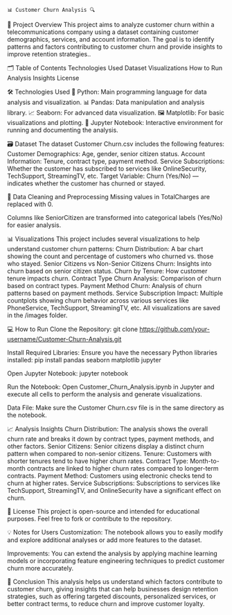                                                                                               📊 Customer Churn Analysis 🔍
📄 Project Overview
This project aims to analyze customer churn within a telecommunications company using a dataset containing customer demographics, services, and account information. The goal is to identify patterns and factors contributing to customer churn and provide insights to improve retention strategies..

🗂 Table of Contents
Technologies Used
Dataset
Visualizations
How to Run
Analysis Insights
License

🛠 Technologies Used
🐍 Python: Main programming language for data analysis and visualization.
📊 Pandas: Data manipulation and analysis library.
📈 Seaborn: For advanced data visualization.
🖼 Matplotlib: For basic visualizations and plotting.
📝 Jupyter Notebook: Interactive environment for running and documenting the analysis.

🗃 Dataset
The dataset Customer Churn.csv includes the following features:
Customer Demographics: Age, gender, senior citizen status.
Account Information: Tenure, contract type, payment method.
Service Subscriptions: Whether the customer has subscribed to services like OnlineSecurity, TechSupport, StreamingTV, etc.
Target Variable: Churn (Yes/No) — indicates whether the customer has churned or stayed.


🧹 Data Cleaning and Preprocessing
Missing values in TotalCharges are replaced with 0.

Columns like SeniorCitizen are transformed into categorical labels (Yes/No) for easier analysis.

📊 Visualizations
This project includes several visualizations to help understand customer churn patterns:
Churn Distribution: A bar chart showing the count and percentage of customers who churned vs. those who stayed.
Senior Citizens vs Non-Senior Citizens Churn: Insights into churn based on senior citizen status.
Churn by Tenure: How customer tenure impacts churn.
Contract Type Churn Analysis: Comparison of churn based on contract types.
Payment Method Churn: Analysis of churn patterns based on payment methods.
Service Subscription Impact: Multiple countplots showing churn behavior across various services like PhoneService, TechSupport, StreamingTV, etc.
All visualizations are saved in the /images folder.

💻 How to Run
Clone the Repository:
git clone https://github.com/your-username/Customer-Churn-Analysis.git

Install Required Libraries:
Ensure you have the necessary Python libraries installed:
pip install pandas seaborn matplotlib jupyter

Open Jupyter Notebook:
jupyter notebook

Run the Notebook:
Open Customer_Churn_Analysis.ipynb in Jupyter and execute all cells to perform the analysis and generate visualizations.

Data File:
Make sure the Customer Churn.csv file is in the same directory as the notebook.

📈 Analysis Insights
Churn Distribution: The analysis shows the overall churn rate and breaks it down by contract types, payment methods, and other factors.
Senior Citizens: Senior citizens display a distinct churn pattern when compared to non-senior citizens.
Tenure: Customers with shorter tenures tend to have higher churn rates.
Contract Type: Month-to-month contracts are linked to higher churn rates compared to longer-term contracts.
Payment Method: Customers using electronic checks tend to churn at higher rates.
Service Subscriptions: Subscriptions to services like TechSupport, StreamingTV, and OnlineSecurity have a significant effect on churn.

📝 License
This project is open-source and intended for educational purposes. Feel free to fork or contribute to the repository.


💡 Notes for Users
Customization: The notebook allows you to easily modify and explore additional analyses or add more features to the dataset.

Improvements: You can extend the analysis by applying machine learning models or incorporating feature engineering techniques to predict customer churn more accurately.


🎯 Conclusion
This analysis helps us understand which factors contribute to customer churn, giving insights that can help businesses design retention strategies, such as offering targeted discounts, personalized services, or better contract terms, to reduce churn and improve customer loyalty.

